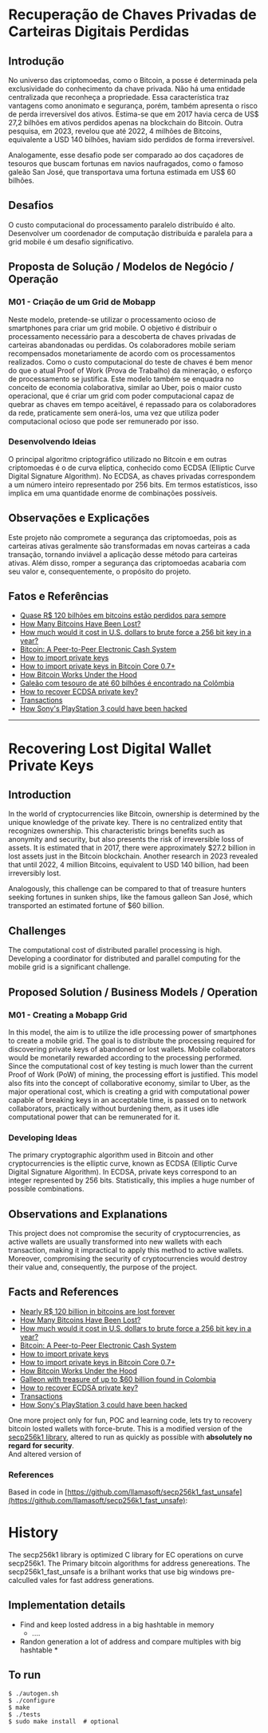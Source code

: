# Recuperação de Chaves Privadas de Carteiras Digitais Perdidas

## Introdução

No universo das criptomoedas, como o Bitcoin, a posse é determinada pela exclusividade do conhecimento da chave privada. Não há uma entidade centralizada que reconheça a propriedade. Essa característica traz vantagens como anonimato e segurança, porém, também apresenta o risco de perda irreversível dos ativos. Estima-se que em 2017 havia cerca de US$ 27,2 bilhões em ativos perdidos apenas na blockchain do Bitcoin. Outra pesquisa, em 2023, revelou que até 2022, 4 milhões de Bitcoins, equivalente a USD 140 bilhões, haviam sido perdidos de forma irreversível.

Analogamente, esse desafio pode ser comparado ao dos caçadores de tesouros que buscam fortunas em navios naufragados, como o famoso galeão San José, que transportava uma fortuna estimada em US$ 60 bilhões.

## Desafios

O custo computacional do processamento paralelo distribuído é alto. Desenvolver um coordenador de computação distribuída e paralela para a grid mobile é um desafio significativo.

## Proposta de Solução / Modelos de Negócio / Operação

### M01 - Criação de um Grid de Mobapp

Neste modelo, pretende-se utilizar o processamento ocioso de smartphones para criar um grid mobile. O objetivo é distribuir o processamento necessário para a descoberta de chaves privadas de carteiras abandonadas ou perdidas. Os colaboradores mobile seriam recompensados monetariamente de acordo com os processamentos realizados. Como o custo computacional do teste de chaves é bem menor do que o atual Proof of Work (Prova de Trabalho) da mineração, o esforço de processamento se justifica. Este modelo também se enquadra no conceito de economia colaborativa, similar ao Uber, pois o maior custo operacional, que é criar um grid com poder computacional capaz de quebrar as chaves em tempo aceitável, é repassado para os colaboradores da rede, praticamente sem onerá-los, uma vez que utiliza poder computacional ocioso que pode ser remunerado por isso.

### Desenvolvendo Ideias

O principal algoritmo criptográfico utilizado no Bitcoin e em outras criptomoedas é o de curva elíptica, conhecido como ECDSA (Elliptic Curve Digital Signature Algorithm). No ECDSA, as chaves privadas correspondem a um número inteiro representado por 256 bits. Em termos estatísticos, isso implica em uma quantidade enorme de combinações possíveis.

## Observações e Explicações

Este projeto não compromete a segurança das criptomoedas, pois as carteiras ativas geralmente são transformadas em novas carteiras a cada transação, tornando inviável a aplicação desse método para carteiras ativas. Além disso, romper a segurança das criptomoedas acabaria com seu valor e, consequentemente, o propósito do projeto.

## Fatos e Referências

- [Quase R$ 120 bilhões em bitcoins estão perdidos para sempre](https://olhardigital.com.br/noticia/quase-r-120-bilhoes-em-bitcoins-estao-perdidos-para-sempre-estima-empre/72614)
- [How Many Bitcoins Have Been Lost?](https://originstamp.com/blog/how-many-bitcoins-have-been-lost/)
- [How much would it cost in U.S. dollars to brute force a 256 bit key in a year?](https://crypto.stackexchange.com/questions/1145/how-much-would-it-cost-in-u-s-dollars-to-brute-force-a-256-bit-key-in-a-year)
- [Bitcoin: A Peer-to-Peer Electronic Cash System](https://bitcoin.org/bitcoin.pdf)
- [How to import private keys](https://en.bitcoin.it/wiki/How_to_import_private_keys)
- [How to import private keys in Bitcoin Core 0.7+](https://en.bitcoin.it/wiki/Help:How_to_import_private_keys_in_Bitcoin_Core_0.7%2B)
- [How Bitcoin Works Under the Hood](https://www.youtube.com/watch?v=-UcCMjQab4w)
- [Galeão com tesouro de até 60 bilhões é encontrado na Colômbia](https://oglobo.globo.com/sociedade/historia/galeao-com-tesouro-de-ate-60-bilhoes-encontrado-na-colombia-18235251)
- [How to recover ECDSA private key?](https://eprint.iacr.org/2014/636.pdf)
- [Transactions](https://pdfs.semanticscholar.org/d2ef/c8d77de5b6fdb9c8dd4150bcd984dca5a607.pdf)
- [How Sony's PlayStation 3 could have been hacked](https://www.youtube.com/watch?v=-UcCMjQab4w)

-----------------------------------------------------------

# Recovering Lost Digital Wallet Private Keys

## Introduction

In the world of cryptocurrencies like Bitcoin, ownership is determined by the unique knowledge of the private key. There is no centralized entity that recognizes ownership. This characteristic brings benefits such as anonymity and security, but also presents the risk of irreversible loss of assets. It is estimated that in 2017, there were approximately $27.2 billion in lost assets just in the Bitcoin blockchain. Another research in 2023 revealed that until 2022, 4 million Bitcoins, equivalent to USD 140 billion, had been irreversibly lost.

Analogously, this challenge can be compared to that of treasure hunters seeking fortunes in sunken ships, like the famous galleon San José, which transported an estimated fortune of $60 billion.

## Challenges

The computational cost of distributed parallel processing is high. Developing a coordinator for distributed and parallel computing for the mobile grid is a significant challenge.

## Proposed Solution / Business Models / Operation

### M01 - Creating a Mobapp Grid

In this model, the aim is to utilize the idle processing power of smartphones to create a mobile grid. The goal is to distribute the processing required for discovering private keys of abandoned or lost wallets. Mobile collaborators would be monetarily rewarded according to the processing performed. Since the computational cost of key testing is much lower than the current Proof of Work (PoW) of mining, the processing effort is justified. This model also fits into the concept of collaborative economy, similar to Uber, as the major operational cost, which is creating a grid with computational power capable of breaking keys in an acceptable time, is passed on to network collaborators, practically without burdening them, as it uses idle computational power that can be remunerated for it.

### Developing Ideas

The primary cryptographic algorithm used in Bitcoin and other cryptocurrencies is the elliptic curve, known as ECDSA (Elliptic Curve Digital Signature Algorithm). In ECDSA, private keys correspond to an integer represented by 256 bits. Statistically, this implies a huge number of possible combinations.

## Observations and Explanations

This project does not compromise the security of cryptocurrencies, as active wallets are usually transformed into new wallets with each transaction, making it impractical to apply this method to active wallets. Moreover, compromising the security of cryptocurrencies would destroy their value and, consequently, the purpose of the project.

## Facts and References

- [Nearly R$ 120 billion in bitcoins are lost forever](https://olhardigital.com.br/noticia/quase-r-120-bilhoes-em-bitcoins-estao-perdidos-para-sempre-estima-empre/72614)
- [How Many Bitcoins Have Been Lost?](https://originstamp.com/blog/how-many-bitcoins-have-been-lost/)
- [How much would it cost in U.S. dollars to brute force a 256 bit key in a year?](https://crypto.stackexchange.com/questions/1145/how-much-would-it-cost-in-u-s-dollars-to-brute-force-a-256-bit-key-in-a-year)
- [Bitcoin: A Peer-to-Peer Electronic Cash System](https://bitcoin.org/bitcoin.pdf)
- [How to import private keys](https://en.bitcoin.it/wiki/How_to_import_private_keys)
- [How to import private keys in Bitcoin Core 0.7+](https://en.bitcoin.it/wiki/Help:How_to_import_private_keys_in_Bitcoin_Core_0.7%2B)
- [How Bitcoin Works Under the Hood](https://www.youtube.com/watch?v=-UcCMjQab4w)
- [Galleon with treasure of up to $60 billion found in Colombia](https://oglobo.globo.com/sociedade/historia/galeao-com-tesouro-de-ate-60-bilhoes-encontrado-na-colombia-18235251)
- [How to recover ECDSA private key?](https://eprint.iacr.org/2014/636.pdf)
- [Transactions](https://pdfs.semanticscholar.org/d2ef/c8d77de5b6fdb9c8dd4150bcd984dca5a607.pdf)
- [How Sony's PlayStation 3 could have been hacked](https://www.youtube.com/watch?v=-UcCMjQab4w)

One more project only for fun, POC and learning code, lets try to recovery bitcoin losted wallets with force-brute.
This is a modified version of the [secp256k1 library](https://github.com/bitcoin-core/secp256k1), altered to run as quickly as possible with **absolutely no regard for security**.  
And altered version of 
### References
Based in code in [https://github.com/llamasoft/secp256k1_fast_unsafe](https://github.com/llamasoft/secp256k1_fast_unsafe):

History
========================

The secp256k1 library is optimized C library for EC operations on curve secp256k1. The Primary bitcoin algorithms for address genereations. The secp256k1_fast_unsafe is a brilhant works that use big windows pre-calculled vales for fast address generations.

Implementation details
----------------------

* Find and keep losted address in a big hashtable in memory
  * ....
* Randon generation a lot of address and compare multiples with big hashtable
  * 

To run
-----------

    $ ./autogen.sh
    $ ./configure
    $ make
    $ ./tests
    $ sudo make install  # optional

